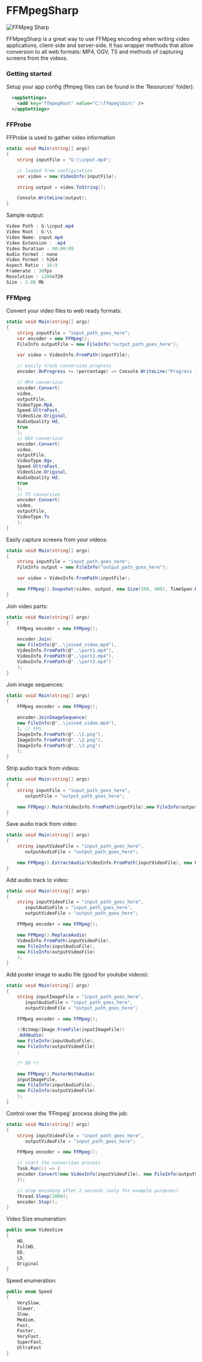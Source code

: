 # FFMpegSharp
![FFMpeg Sharp](https://media.licdn.com/mpr/mpr/jc/AAEAAQAAAAAAAAL-AAAAJDEyYTdkMjAyLTc2M2ItNDM2YS1iOTc5LTAwZTU1YWM0NjdiNQ.jpg)

FFMpegSharp is a great way to use FFMpeg encoding when writing video applications, client-side and server-side. It has wrapper methods that allow conversion to all web formats: MP4, OGV, TS and methods of capturing screens from the videos. 

### Getting started

Setup your app config (ffmpeg files can be found in the 'Resources' folder):

```xml
  <appSettings>
    <add key="ffmpegRoot" value="C:\ffmpeg\bin\" />
  </appSettings>
```

### FFProbe

FFProbe is used to gather video information
```csharp
static void Main(string[] args)
{
    string inputFile = "G:\\input.mp4";

    // loaded from configuration
    var video = new VideoInfo(inputFile);

    string output = video.ToString();

    Console.WriteLine(output);
}
```

Sample output:
```csharp
Video Path : G:\input.mp4
Video Root : G:\\
Video Name: input.mp4
Video Extension : .mp4
Video Duration : 00:00:09
Audio Format : none
Video Format : h264
Aspect Ratio : 16:9
Framerate : 30fps
Resolution : 1280x720
Size : 2.88 Mb
```

### FFMpeg
Convert your video files to web ready formats:

```csharp
static void Main(string[] args)
{
    string inputFile = "input_path_goes_here";
    var encoder = new FFMpeg();
    FileInfo outputFile = new FileInfo("output_path_goes_here");

    var video = VideoInfo.FromPath(inputFile);

    // easily track conversion progress
    encoder.OnProgress += (percentage) => Console.WriteLine("Progress {0}%", percentage);

    // MP4 conversion
    encoder.Convert(
	video,
	outputFile,
	VideoType.Mp4, 
	Speed.UltraFast,
	VideoSize.Original,
	AudioQuality.Hd,
	true
    );
    // OGV conversion
    encoder.Convert(
	video,
	outputFile,
	VideoType.Ogv,
	Speed.UltraFast,
	VideoSize.Original,
	AudioQuality.Hd,
	true
    );
    // TS conversion
    encoder.Convert(
	video,
	outputFile,
	VideoType.Ts
    );
}
```

Easily capture screens from your videos:
```csharp
static void Main(string[] args)
{
    string inputFile = "input_path_goes_here";
    FileInfo output = new FileInfo("output_path_goes_here");

    var video = VideoInfo.FromPath(inputFile);

    new FFMpeg().Snapshot(video, output, new Size(200, 400), TimeSpan.FromMinutes(1));
}
```

Join video parts:
```csharp
static void Main(string[] args)
{
    FFMpeg encoder = new FFMpeg();

    encoder.Join(
	new FileInfo(@"..\joined_video.mp4"),
	VideoInfo.FromPath(@"..\part1.mp4"),
	VideoInfo.FromPath(@"..\part2.mp4"),
	VideoInfo.FromPath(@"..\part3.mp4")
    );
}
```

Join image sequences: 
```csharp
static void Main(string[] args)
{
    FFMpeg encoder = new FFMpeg();

    encoder.JoinImageSequence(
	new FileInfo(@"..\joined_video.mp4"),
	1, // FPS
	ImageInfo.FromPath(@"..\1.png"),
	ImageInfo.FromPath(@"..\2.png"),
	ImageInfo.FromPath(@"..\3.png")
    );
}
```

Strip audio track from videos:
```csharp
static void Main(string[] args)
{
    string inputFile = "input_path_goes_here",
	   outputFile = "output_path_goes_here";

    new FFMpeg().Mute(VideoInfo.FromPath(inputFile),new FileInfo(outputFile));
}
```

Save audio track from video:
```csharp
static void Main(string[] args)
{
    string inputVideoFile = "input_path_goes_here",
	   outputAudioFile = "output_path_goes_here";

    new FFMpeg().ExtractAudio(VideoInfo.FromPath(inputVideoFile), new FileInfo(outputAudioFile));
}
```

Add audio track to video:
```csharp
static void Main(string[] args)
{
    string inputVideoFile = "input_path_goes_here",
       inputAudioFile = "input_path_goes_here",
       outputVideoFile = "output_path_goes_here";

    FFMpeg encoder = new FFMpeg();

    new FFMpeg().ReplaceAudio(
	VideoInfo.FromPath(inputVideoFile), 
	new FileInfo(inputAudioFile), 
	new FileInfo(outputVideoFile)
    );
}
```

Add poster image to audio file (good for youtube videos):
```csharp
static void Main(string[] args)
{
    string inputImageFile = "input_path_goes_here",
       inputAudioFile = "input_path_goes_here",
       outputVideoFile = "output_path_goes_here";

    FFMpeg encoder = new FFMpeg();

    ((Bitmap)Image.FromFile(inputImageFile))
	.AddAudio(
	new FileInfo(inputAudioFile), 
	new FileInfo(outputVideoFile)
    ;

    /* OR */

    new FFMpeg().PosterWithAudio(
	inputImageFile,
	new FileInfo(inputAudioFile),
	new FileInfo(outputVideoFile)
    );
}
```

Control over the 'FFmpeg' process doing the job:
```csharp
static void Main(string[] args)
{
    string inputVideoFile = "input_path_goes_here",
	   outputVideoFile = "input_path_goes_here";

    FFMpeg encoder = new FFMpeg();

    // start the conversion process
    Task.Run(() => {
	encoder.Convert(new VideoInfo(inputVideoFile), new FileInfo(outputVideoFile));
    });

    // stop encoding after 2 seconds (only for example purposes)
    Thread.Sleep(2000);
    encoder.Stop();
}
```

Video Size enumeration:

```csharp
public enum VideoSize
{
    HD,
    FullHD,
    ED,
    LD,
    Original
}
```

Speed enumeration:

```csharp
public enum Speed
{
    VerySlow,
    Slower,
    Slow,
    Medium,
    Fast,
    Faster,
    VeryFast,
    SuperFast,
    UltraFast
}
```
